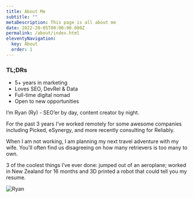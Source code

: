 ```yaml
---
title: About Me
subtitle: ""
metaDescription: This page is all about me
date: 2022-20-05T00:00:00.000Z
permalink: /about/index.html
eleventyNavigation:
  key: About
  order: 1
---
```

### TL;DRs
- 5+ years in marketing 
- Loves SEO, DevRel & Data 
- Full-time digital nomad
- Open to new opportunities


I’m Ryan (Ry) - SEO’er by day, content creator by night. 

For the past 3 years I’ve worked remotely for some awesome companies including Picked, eSynergy, and more recently consulting for Reliably. 

When I am not working, I am planning my next travel adventure with my wife. You’ll often find us disagreeing on how many retrievers is too many to own. 

3 of the coolest things I’ve ever done: jumped out of an aeroplane; worked in New Zealand for 16 months and 3D printed a robot that could tell you my resume. 

![Ryan](/static/img/ryan.jpeg "Ryan")